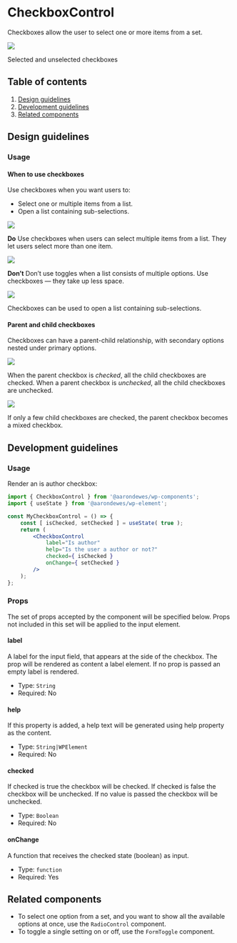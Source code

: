 # CheckboxControl

Checkboxes allow the user to select one or more items from a set.

![](https://make.wordpress.org/design/files/2019/02/CheckboxControl.png)

Selected and unselected checkboxes

## Table of contents

1. [Design guidelines](#design-guidelines)
2. [Development guidelines](#development-guidelines)
3. [Related components](#related-components)

## Design guidelines

### Usage

#### When to use checkboxes

Use checkboxes when you want users to:

-   Select one or multiple items from a list.
-   Open a list containing sub-selections.

![](https://make.wordpress.org/design/files/2019/02/select-from-list.png)

**Do**
Use checkboxes when users can select multiple items from a list. They let users select more than one item.

![](https://make.wordpress.org/design/files/2019/02/many-form-toggles.png)

**Don’t**
Don’t use toggles when a list consists of multiple options. Use checkboxes — they take up less space.

![](https://make.wordpress.org/design/files/2019/02/checkbox-sublist.gif)

Checkboxes can be used to open a list containing sub-selections.

#### Parent and child checkboxes

Checkboxes can have a parent-child relationship, with secondary options nested under primary options.

![](https://make.wordpress.org/design/files/2019/02/checkbox-parent.gif)

When the parent checkbox is _checked_, all the child checkboxes are checked. When a parent checkbox is _unchecked_, all the child checkboxes are unchecked.

![](https://make.wordpress.org/design/files/2019/02/mixed-checkbox.png)

If only a few child checkboxes are checked, the parent checkbox becomes a mixed checkbox.

## Development guidelines

### Usage

Render an is author checkbox:

```jsx
import { CheckboxControl } from '@aarondewes/wp-components';
import { useState } from '@aarondewes/wp-element';

const MyCheckboxControl = () => {
	const [ isChecked, setChecked ] = useState( true );
	return (
		<CheckboxControl
			label="Is author"
			help="Is the user a author or not?"
			checked={ isChecked }
			onChange={ setChecked }
		/>
	);
};
```

### Props

The set of props accepted by the component will be specified below.
Props not included in this set will be applied to the input element.

#### label

A label for the input field, that appears at the side of the checkbox.
The prop will be rendered as content a label element.
If no prop is passed an empty label is rendered.

-   Type: `String`
-   Required: No

#### help

If this property is added, a help text will be generated using help property as the content.

-   Type: `String|WPElement`
-   Required: No

#### checked

If checked is true the checkbox will be checked. If checked is false the checkbox will be unchecked.
If no value is passed the checkbox will be unchecked.

-   Type: `Boolean`
-   Required: No

#### onChange

A function that receives the checked state (boolean) as input.

-   Type: `function`
-   Required: Yes

## Related components

-   To select one option from a set, and you want to show all the available options at once, use the `RadioControl` component.
-   To toggle a single setting on or off, use the `FormToggle` component.

